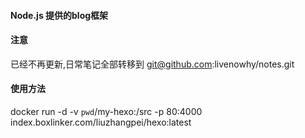#### Node.js 提供的blog框架


#### 注意
  
  已经不再更新,日常笔记全部转移到 git@github.com:livenowhy/notes.git



#### 使用方法

   docker run -d -v `pwd`/my-hexo:/src -p 80:4000 index.boxlinker.com/liuzhangpei/hexo:latest
